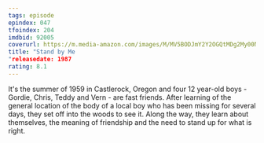 ```yaml
---
tags: episode
epindex: 047
tfoindex: 204
imdbid: 92005
coverurl: https://m.media-amazon.com/images/M/MV5BODJmY2Y2OGQtMDg2My00N2Q3LWJmZTUtYTc2ODBjZDVlNDlhXkEyXkFqcGdeQXVyMTQxNzMzNDI@._V1_SX202_CR0,0,202,300_.jpg
title: "Stand by Me
"releasedate: 1987
rating: 8.1
---
```


It's the summer of 1959 in Castlerock, Oregon and four 12 year-old boys - Gordie, Chris, Teddy and Vern - are fast friends. After learning of the general location of the body of a local boy who has been missing for several days, they set off into the woods to see it. Along the way, they learn about themselves, the meaning of friendship and the need to stand up for what is right.